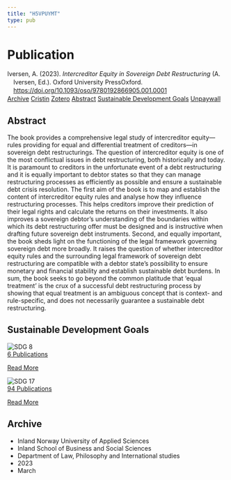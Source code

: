 ```yaml
---
title: "H5VPUYMT"
type: pub
---
```

<h1>Publication</h1>
<article id="csl-bib-container-H5VPUYMT" class="csl-bib-container">
  <div class="csl-bib-body" style="line-height: 1.35; padding-left: 1em; text-indent:-1em;">
  <div class="csl-entry">Iversen, A. (2023). <i>Intercreditor Equity in Sovereign Debt Restructuring</i> (A. Iversen, Ed.). Oxford University PressOxford. <a href="https://doi.org/10.1093/oso/9780192866905.001.0001">https://doi.org/10.1093/oso/9780192866905.001.0001</a></div>
</div>
  <div class="csl-bib-buttons">
    <a href="#taxonomy-article-H5VPUYMT" class="csl-bib-button">Archive</a>
    <a href="https://app.cristin.no/results/show.jsf?id=2133700" alt="Cristin URL" class="csl-bib-button">Cristin</a>
    <a href="http://zotero.org/groups/5402882/items/H5VPUYMT" alt="Zotero URL" class="csl-bib-button">Zotero</a>
    <a href="#abstract-article-H5VPUYMT" class="csl-bib-button">Abstract</a>
    <a href="#sdg-article-H5VPUYMT" class="csl-bib-button">Sustainable Development Goals</a>
    <a href="https://doi.org/10.1093/oso/9780192866905.001.0001" class="csl-bib-button">Unpaywall</a>
  </div>
  <div id="csl-bib-meta-container-H5VPUYMT"></div>
</article>
<div id="csl-bib-meta-H5VPUYMT" class="csl-bib-meta">
  <article id="abstract-article-H5VPUYMT" class="abstract-article">
    <h1>Abstract</h1>
    The book provides a comprehensive legal study of intercreditor equity—rules providing for equal and differential treatment of creditors—in sovereign debt restructurings. The question of intercreditor equity is one of the most conflictual issues in debt restructuring, both historically and today. It is paramount to creditors in the unfortunate event of a debt restructuring and it is equally important to debtor states so that they can manage restructuring processes as efficiently as possible and ensure a sustainable debt crisis resolution. The first aim of the book is to map and establish the content of intercreditor equity rules and analyse how they influence restructuring processes. This helps creditors improve their prediction of their legal rights and calculate the returns on their investments. It also improves a sovereign debtor’s understanding of the boundaries within which its debt restructuring offer must be designed and is instructive when drafting future sovereign debt instruments. Second, and equally important, the book sheds light on the functioning of the legal framework governing sovereign debt more broadly. It raises the question of whether intercreditor equity rules and the surrounding legal framework of sovereign debt restructuring are compatible with a debtor state’s possibility to ensure monetary and financial stability and establish sustainable debt burdens. In sum, the book seeks to go beyond the common platitude that ‘equal treatment’ is the crux of a successful debt restructuring process by showing that equal treatment is an ambiguous concept that is context- and rule-specific, and does not necessarily guarantee a sustainable debt restructuring.
  </article>
  <article id="sdg-article-H5VPUYMT" class="sdg-article">
    <h1>Sustainable Development Goals</h1>
    <div class="sdg-container"><div id="sdg8" class="sdg"> <img src="{{< params subfolder >}}images/sdg/sdg08_en.png" class="image" alt="SDG 8"> <div class="sdg-overlay"> <a href="{{< params subfolder >}}en/archive/?sdg=8#archive" class="sdg-publication-count"><span>6</span> Publications</a> <p><a href="https://sdgs.un.org/goals/goal8" class="sdg-read-more">Read More</a></p> </div> </div> <div id="sdg17" class="sdg"> <img src="{{< params subfolder >}}images/sdg/sdg17_en.png" class="image" alt="SDG 17"> <div class="sdg-overlay"> <a href="{{< params subfolder >}}en/archive/?sdg=17#archive" class="sdg-publication-count"><span>94</span> Publications</a> <p><a href="https://sdgs.un.org/goals/goal17" class="sdg-read-more">Read More</a></p> </div> </div></div>
  </article>
  <article id="taxonomy-article-H5VPUYMT" class="taxonomy-article">
    <h1>Archive</h1>
    <ul>
      <li>Inland Norway University of Applied Sciences</li>
      <li>Inland School of Business and Social Sciences</li>
      <li>Department of Law, Philosophy and International studies</li>
      <li>2023</li>
      <li>March</li>
    </ul>
  </article>
</div>
